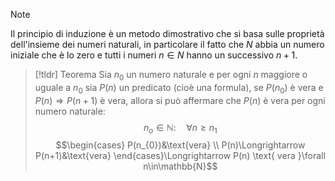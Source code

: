 >[!note]
>Il principio di induzione è un metodo dimostrativo che si basa sulle proprietà dell'insieme dei numeri naturali, in particolare il fatto che $N$ abbia un numero iniziale che è lo zero e tutti i numeri $n\in N$ hanno un successivo $n+1$.

>[!tldr] Teorema
>Sia $n_{0}$ un numero naturale e per ogni $n$ maggiore o uguale a $n_{0}$ sia $P(n)$ un predicato (cioè una formula), se $P(n_{0})$ è vera e $P(n)\Longrightarrow P(n+1)$ è vera, allora si può affermare che $P(n)$ è vera per ogni numero naturale:
>$$n_{o}\in\mathbb{N}:\quad \forall n\geq n_{1}$$$$\begin{cases}
P(n_{0})&\text{vera} \\
P(n)\Longrightarrow P(n+1)&\text{vera}
\end{cases}\Longrightarrow P(n) \text{ vera }\forall n\in\mathbb{N}$$
